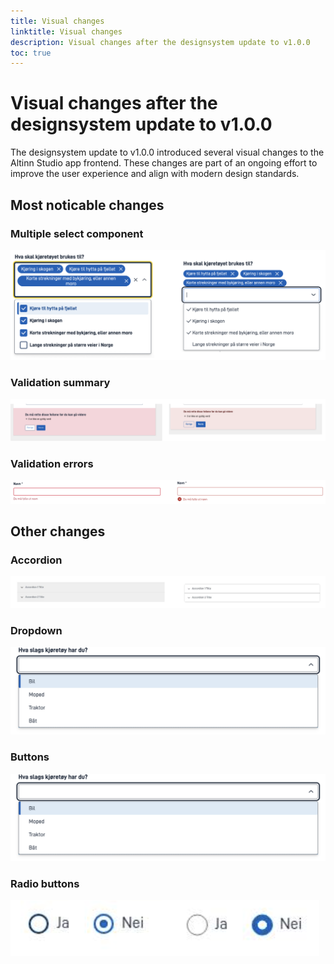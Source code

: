 ```yaml
---
title: Visual changes
linktitle: Visual changes
description: Visual changes after the designsystem update to v1.0.0
toc: true
---
```


# Visual changes after the designsystem update to v1.0.0

The designsystem update to v1.0.0 introduced several visual changes to the Altinn Studio app frontend. These changes are
part of an ongoing effort to improve the user experience and align with modern design standards.

## Most noticable changes

### Multiple select component

![Multiple select component before and after](multiselect.png)

### Validation summary

![Validation summary before and after](errorsummary.png)

### Validation errors

![Validation errors before and after](errormessage.png)

## Other changes

### Accordion

![Accordion before and after](accordion.png)

### Dropdown

![Dropdown before and after](dropdown.png)

### Buttons

![Buttons before and after](button.png)

### Radio buttons

![Radio buttons before and after](radio.png)